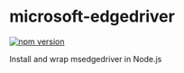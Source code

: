# microsoft-edgedriver

[![npm version](https://badge.fury.io/js/microsoft-edgedriver.svg)](https://badge.fury.io/js/microsoft-edgedriver)

Install and wrap msedgedriver in Node.js
